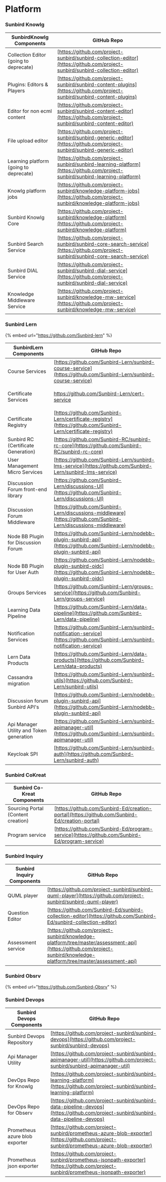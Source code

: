 # Platform

### Sunbird Knowlg

| SunbirdKnowlg Components                | GitHub Repo                                                                                                                      |
| --------------------------------------- | -------------------------------------------------------------------------------------------------------------------------------- |
| Collection Editor (going to deprecate)  | [https://github.com/project-sunbird/sunbird-collection-editor](https://github.com/project-sunbird/sunbird-collection-editor)     |
| Plugins: Editors & Players              | [https://github.com/project-sunbird/sunbird-content-plugins](https://github.com/project-sunbird/sunbird-content-plugins)         |
| Editor for non ecml content             | [https://github.com/project-sunbird/sunbird-content-editor](https://github.com/project-sunbird/sunbird-content-editor)           |
| File upload editor                      | [https://github.com/project-sunbird/sunbird-generic-editor](https://github.com/project-sunbird/sunbird-generic-editor)           |
| Learning platform (going to deprecate)  | [https://github.com/project-sunbird/sunbird-learning-platform](https://github.com/project-sunbird/sunbird-learning-platform)     |
| Knowlg platform jobs                    | [https://github.com/project-sunbird/knowledge-platform-jobs](https://github.com/project-sunbird/knowledge-platform-jobs)         |
| Sunbird Knowlg Core                     | [https://github.com/project-sunbird/knowledge-platform](https://github.com/project-sunbird/knowledge-platform)                   |
| Sunbird Search Service                  | [https://github.com/project-sunbird/sunbird-core-search-service](https://github.com/project-sunbird/sunbird-core-search-service) |
| Sunbird DIAL Service                    | [https://github.com/project-sunbird/sunbird-dial-service](https://github.com/project-sunbird/sunbird-dial-service)               |
| Knowledge Middleware Service            | [https://github.com/project-sunbird/knowledge-mw-service](https://github.com/project-sunbird/knowledge-mw-service)               |

### Sunbird Lern

{% embed url="https://github.com/Sunbird-lern" %}

| SunbirdLern Components                   | GitHub Repo                                                                                                                                                                                                                             |
| ---------------------------------------- | --------------------------------------------------------------------------------------------------------------------------------------------------------------------------------------------------------------------------------------- |
| Course Services                          | [https://github.com/Sunbird-Lern/sunbird-course-service](https://github.com/Sunbird-Lern/sunbird-course-service)                                                                                                                        |
| Certificate Services                     | <p><a href="https://github.com/Sunbird-Lern/cert-service">https://github.com/Sunbird-Lern/cert-service</a><a href="https://github.com/project-sunbird/cert-servicehttps://github.com/project-sunbird/certificate-registry"><br></a></p> |
| Certificate Registry                     | [https://github.com/Sunbird-Lern/certificate-registry](https://github.com/Sunbird-Lern/certificate-registry)                                                                                                                            |
| Sunbird RC (Certificate Generation)      | [https://github.com/Sunbird-RC/sunbird-rc-core](https://github.com/Sunbird-RC/sunbird-rc-core)                                                                                                                                          |
| User Management Micro Services           | [https://github.com/Sunbird-Lern/sunbird-lms-service](https://github.com/Sunbird-Lern/sunbird-lms-service)                                                                                                                              |
| Discussion Forum front-end library       | [https://github.com/Sunbird-Lern/discussions-UI](https://github.com/Sunbird-Lern/discussions-UI)                                                                                                                                        |
| Discussion Forum Middleware              | [https://github.com/Sunbird-Lern/discussions-middleware](https://github.com/Sunbird-Lern/discussions-middleware)                                                                                                                        |
| Node BB Plugin for Discussion Forum      | [https://github.com/Sunbird-Lern/nodebb-plugin-sunbird-api](https://github.com/Sunbird-Lern/nodebb-plugin-sunbird-api)                                                                                                                  |
| Node BB Plugin for User Auth             | [https://github.com/Sunbird-Lern/nodebb-plugin-sunbird-oidc](https://github.com/Sunbird-Lern/nodebb-plugin-sunbird-oidc)                                                                                                                |
| Groups Services                          | [https://github.com/Sunbird-Lern/groups-service](https://github.com/Sunbird-Lern/groups-service)                                                                                                                                        |
| Learning Data Pipeline                   | [https://github.com/Sunbird-Lern/data-pipeline](https://github.com/Sunbird-Lern/data-pipeline)                                                                                                                                          |
| Notification Services                    | [https://github.com/Sunbird-Lern/sunbird-notification-service](https://github.com/Sunbird-Lern/sunbird-notification-service)                                                                                                            |
| Lern Data Products                       | [https://github.com/Sunbird-Lern/data-products](https://github.com/Sunbird-Lern/data-products)                                                                                                                                          |
| Cassandra migration                      | [https://github.com/Sunbird-Lern/sunbird-utils](https://github.com/Sunbird-Lern/sunbird-utils)                                                                                                                                          |
| Discussion forum Sunbird API's           | [https://github.com/Sunbird-Lern/nodebb-plugin-sunbird-api](https://github.com/Sunbird-Lern/nodebb-plugin-sunbird-api)                                                                                                                  |
| Api Manager Utility and Token generation | [https://github.com/Sunbird-Lern/sunbird-apimanager-util](https://github.com/Sunbird-Lern/sunbird-apimanager-util)                                                                                                                      |
| Keycloak SPI                             | [https://github.com/Sunbird-Lern/sunbird-auth](https://github.com/Sunbird-Lern/sunbird-auth)                                                                                                                                            |

### Sunbird CoKreat

| Sunbird Co-Kreat Components        | GitHub Repo                                                                                    |
| ---------------------------------- | ---------------------------------------------------------------------------------------------- |
| Sourcing Portal (Content creation) | [https://github.com/Sunbird-Ed/creation-portal](https://github.com/Sunbird-Ed/creation-portal) |
| Program service                    | [https://github.com/Sunbird-Ed/program-service](https://github.com/Sunbird-Ed/program-service) |

### Sunbird Inquiry

| Sunbird Inquiry Components | GitHub Repo                                                                                                                                                          |
| -------------------------- | -------------------------------------------------------------------------------------------------------------------------------------------------------------------- |
| QUML player                | [https://github.com/project-sunbird/sunbird-quml-player](https://github.com/project-sunbird/sunbird-quml-player)                                                     |
| Question Editor            | [https://github.com/Sunbird-Ed/sunbird-collection-editor](https://github.com/Sunbird-Ed/sunbird-collection-editor)                                                   |
| Assessment service         | [https://github.com/project-sunbird/knowledge-platform/tree/master/assessment-api](https://github.com/project-sunbird/knowledge-platform/tree/master/assessment-api) |

### Sunbird Obsrv

{% embed url="https://github.com/Sunbird-Obsrv" %}

### Sunbird Devops

| Sunbird Devops Components      | GitHub Repo                                                                                                                            |
| ------------------------------ | -------------------------------------------------------------------------------------------------------------------------------------- |
| Sunbird Devops Repository      | [https://github.com/project-sunbird/sunbird-devops](https://github.com/project-sunbird/sunbird-devops)                                 |
| Api Manager Utility            | [https://github.com/project-sunbird/sunbird-apimanager-util](https://github.com/project-sunbird/sunbird-apimanager-util)               |
| DevOps Repo for Knowlg         | [https://github.com/project-sunbird/sunbird-learning-platform](https://github.com/project-sunbird/sunbird-learning-platform)           |
| DevOps Repo for Observ         | [https://github.com/project-sunbird/sunbird-data-pipeline-devops](https://github.com/project-sunbird/sunbird-data-pipeline-devops)     |
| Prometheus azure blob exporter | [https://github.com/project-sunbird/prometheus-azure-blob-exporter](https://github.com/project-sunbird/prometheus-azure-blob-exporter) |
| Prometheus json exporter       | [https://github.com/project-sunbird/prometheus-jsonpath-exporter](https://github.com/project-sunbird/prometheus-jsonpath-exporter)     |
